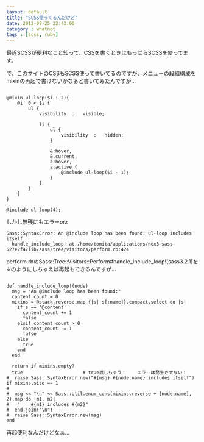 ```yaml
---
layout: default
title: "SCSS使ってるんだけど"
date: 2012-09-25 22:42:00
category : whatnot
tags : [scss, ruby]
---
```

最近SCSSが便利なこと知って、CSSを書くときはもっぱらSCSSを使ってます。

で、このサイトのCSSもSCSS使って書いてるのですが、メニューの段組構成をmixinの再起で書けないかなぁと書いてみたんですが...

<pre><code>
@mixin ul-loop($i : 2){
	@if 0 < $i {
		ul {
			visibility	:	visible;

			li {
				ul {
					visibility	:	hidden;
				}

				&:hover,
				&.current,
				a:hover,
				a:active {
					@include ul-loop($i - 1);
				}
			}
		}
	}
}

@include ul-loop(4);
</code></pre>


しかし無残にもエラーorz

	Sass::SyntaxError: An @include loop has been found: ul-loop includes itself
	  handle_include_loop! at /home/tomita/applications/nex3-sass-527e2f4/lib/sass/tree/visitors/perform.rb:424


perform.rbのSass::Tree::Visitors::Perform#handle_include_loop!(sass3.2.1)を↓のようにしちゃえば再起もできるんですが...

<pre><code>
def handle_include_loop!(node)
  msg = "An @include loop has been found:"
  content_count = 0
  mixins = @stack.reverse.map {|s| s[:name]}.compact.select do |s|
	if s == '@content'
	  content_count += 1
	  false
	elsif content_count > 0
	  content_count -= 1
	  false
	else
	  true
	end
  end

  return if mixins.empty?
  true						# true返しちゃう！	エラーは発生させない！
#  raise Sass::SyntaxError.new("#{msg} #{node.name} includes itself") if mixins.size == 1
#
#  msg << "\n" << Sass::Util.enum_cons(mixins.reverse + [node.name], 2).map do |m1, m2|
#	"    #{m1} includes #{m2}"
#  end.join("\n")
#  raise Sass::SyntaxError.new(msg)
end
</code></pre>


再起便利なんだけどなぁ...
